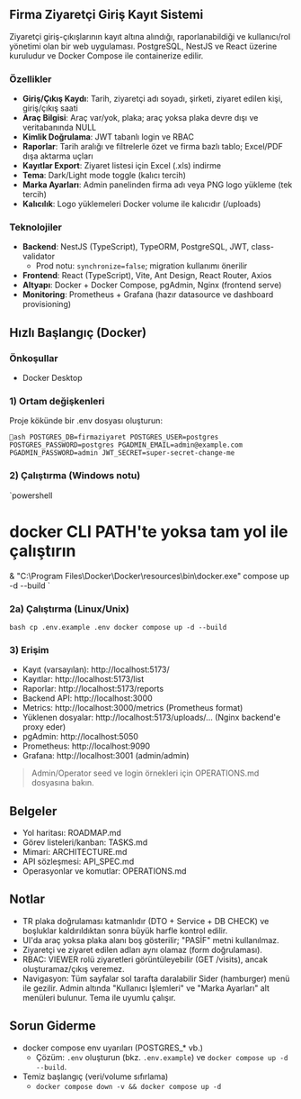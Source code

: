 ﻿## Firma Ziyaretçi Giriş Kayıt Sistemi

Ziyaretçi giriş-çıkışlarının kayıt altına alındığı, raporlanabildiği ve kullanıcı/rol yönetimi olan bir web uygulaması. PostgreSQL, NestJS ve React üzerine kuruludur ve Docker Compose ile containerize edilir.

### Özellikler
- **Giriş/Çıkış Kaydı**: Tarih, ziyaretçi adı soyadı, şirketi, ziyaret edilen kişi, giriş/çıkış saati
- **Araç Bilgisi**: Araç var/yok, plaka; araç yoksa plaka devre dışı ve veritabanında NULL
- **Kimlik Doğrulama**: JWT tabanlı login ve RBAC
- **Raporlar**: Tarih aralığı ve filtrelerle özet ve firma bazlı tablo; Excel/PDF dışa aktarma uçları
- **Kayıtlar Export**: Ziyaret listesi için Excel (.xls) indirme
- **Tema**: Dark/Light mode toggle (kalıcı tercih)
- **Marka Ayarları**: Admin panelinden firma adı veya PNG logo yükleme (tek tercih)
- **Kalıcılık**: Logo yüklemeleri Docker volume ile kalıcıdır (/uploads)

### Teknolojiler
- **Backend**: NestJS (TypeScript), TypeORM, PostgreSQL, JWT, class-validator
  - Prod notu: `synchronize=false`; migration kullanımı önerilir
- **Frontend**: React (TypeScript), Vite, Ant Design, React Router, Axios
- **Altyapı**: Docker + Docker Compose, pgAdmin, Nginx (frontend serve)
 - **Monitoring**: Prometheus + Grafana (hazır datasource ve dashboard provisioning)

## Hızlı Başlangıç (Docker)

### Önkoşullar
- Docker Desktop

### 1) Ortam değişkenleri
Proje kökünde bir .env dosyası oluşturun:

`ash
POSTGRES_DB=firmaziyaret
POSTGRES_USER=postgres
POSTGRES_PASSWORD=postgres
PGADMIN_EMAIL=admin@example.com
PGADMIN_PASSWORD=admin
JWT_SECRET=super-secret-change-me
`

### 2) Çalıştırma (Windows notu)
`powershell
# docker CLI PATH'te yoksa tam yol ile çalıştırın
& "C:\Program Files\Docker\Docker\resources\bin\docker.exe" compose up -d --build
`

### 2a) Çalıştırma (Linux/Unix)
`bash
cp .env.example .env
docker compose up -d --build
`

### 3) Erişim
- Kayıt (varsayılan): http://localhost:5173/
- Kayıtlar: http://localhost:5173/list
- Raporlar: http://localhost:5173/reports
- Backend API: http://localhost:3000
- Metrics: http://localhost:3000/metrics (Prometheus format)
- Yüklenen dosyalar: http://localhost:5173/uploads/... (Nginx backend'e proxy eder)
- pgAdmin: http://localhost:5050
 - Prometheus: http://localhost:9090
 - Grafana: http://localhost:3001 (admin/admin)

> Admin/Operator seed ve login örnekleri için OPERATIONS.md dosyasına bakın.

## Belgeler
- Yol haritası: ROADMAP.md
- Görev listeleri/kanban: TASKS.md
- Mimari: ARCHITECTURE.md
- API sözleşmesi: API_SPEC.md
- Operasyonlar ve komutlar: OPERATIONS.md

## Notlar
- TR plaka doğrulaması katmanlıdır (DTO + Service + DB CHECK) ve boşluklar kaldırıldıktan sonra büyük harfle kontrol edilir.
- UI'da araç yoksa plaka alanı boş gösterilir; "PASİF" metni kullanılmaz.
- Ziyaretçi ve ziyaret edilen adları aynı olamaz (form doğrulaması).
- RBAC: VIEWER rolü ziyaretleri görüntüleyebilir (GET /visits), ancak oluşturamaz/çıkış veremez.
 - Navigasyon: Tüm sayfalar sol tarafta daralabilir Sider (hamburger) menü ile gezilir. Admin altında "Kullanıcı İşlemleri" ve "Marka Ayarları" alt menüleri bulunur. Tema ile uyumlu çalışır.

## Sorun Giderme
- docker compose env uyarıları (POSTGRES_* vb.)
  - Çözüm: `.env` oluşturun (bkz. `.env.example`) ve `docker compose up -d --build`.
- Temiz başlangıç (veri/volume sıfırlama)
  - `docker compose down -v && docker compose up -d`
